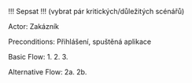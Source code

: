!!! Sepsat !!!  (vybrat pár kritických/důležitých scénářů)


Actor: Zakázník

Preconditions: Přihlášení, spuštěná aplikace

Basic Flow:
1.
2.
3.

Alternative Flow:
2a.
2b.
